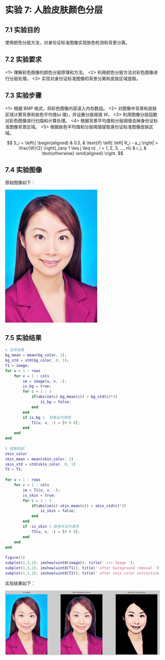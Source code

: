 # 实验 7: 人脸皮肤颜色分层

## 7.1 实验目的

使用颜色分层方法，对身份证标准图像实现肤色检测和背景分离。

## 7.2 实验要求

<1> 理解彩色图像的颜色分层原理和方法。
<2> 利用颜色分层方法对彩色图像进行分层处理。
<3> 实现对身份证标准图像的背景分离和皮肤区域提取。

## 7.3 实验步骤

<1> 根据 BMP 格式，将彩色图像内容读入内存数组。
<2> 对图像中背景和皮肤区域计算背景和肤色平均值($a$ 值)，并设置分层阈值 $W$。
<3> 利用图像分层函数对彩色图像进行扫描和计算处理。
<4> 根据背景平均值和分层阈值去掉身份证标准图像背景区域。
<5> 根据肤色平均值和分层阈值提取身份证标准图像皮肤区域。

$$
S_i = \left\{
\begin{aligned}
& 0.5, & \text{if} \left[ \left| R_i - a_j \right| > \frac{W}{2} \right]_{any 1 \leq j \leq n} , i = 1, 2, 3, ..., n\\
& r_i, & \text{otherwise}
\end{aligned}
\right.
$$

## 7.4 实验图像

原始图像如下：

![原始图像](../images/skin.jpg)

## 7.5 实验结果

```matlab
% 去除背景
bg_mean = mean(bg_color, 1);
bg_std = std(bg_color, 0, 1);
T1 = image;
for u = 1 : rows
    for v = 1 : cols
        im = image(u, v, :);
        is_bg = true;
        for c = 1 : 3
            if(abs(im(c)-bg_mean(c)) > bg_std(c)*3)
                is_bg = false;
            end
        end
        if is_bg %  背景设为黑色
            T1(u, v, :) = [0 0 0];
        end
    end
end

% 提取脸部
skin_color
skin_mean = mean(skin_color, 1)
skin_std = std(skin_color, 0, 1)
T2 = T1;

for u = 1 : rows
    for v = 1 : cols
        im = T1(u, v, :);
        is_skin = true;
        for c = 1 : 3
            if(abs(im(c)-skin_mean(c)) > skin_std(c)*3)
                is_skin = false;
            end
        end
        if ~is_skin % 肤色外设为黑色
            T2(u, v, :) = [0 0 0];
        end
    end
end

figure(1)
subplot(1,3,1); imshow(uint8(image)); title(' src Image ');
subplot(1,3,2); imshow(uint8(T1)); title(' after background removal ');
subplot(1,3,3); imshow(uint8(T2)); title(' after skin color extraction ');
```

实验结果如下：

![实验结果1](../images/lab7-result1.png)
